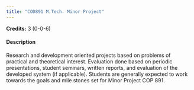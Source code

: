```yaml
---
title: "COD891 M.Tech. Minor Project"
---
```

**Credits:** 3 (0-0-6)

#### Description
Research and development oriented projects based on problems of practical and theoretical interest. Evaluation done based on periodic presentations, student seminars, written reports, and evaluation of the developed system (if applicable). Students are generally expected to work towards the goals and mile stones set for Minor Project COP 891.